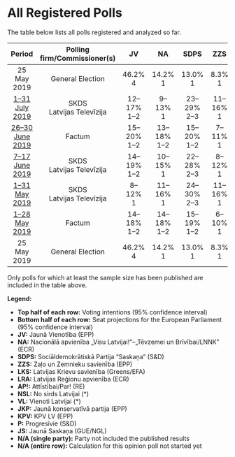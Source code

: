 # All Registered Polls

The table below lists all polls registered and analyzed so far.

| Period     | Polling firm/Commissioner(s) | JV | NA | SDPS | ZZS | LKS | LRA | AP! | NSL | VL | JKP | KPV | P | JS |
|:----------:|:----------------------------:|:--:|:--:|:--:|:--:|:--:|:--:|:--:|:--:|:--:|:--:|:--:|:--:|:--:|
| 25 May 2019 | General Election | 46.2% <br> 4 | 14.2% <br> 1 | 13.0% <br> 1 | 8.3% <br> 1 | 6.4% <br> 1 | 2.5% <br> 0 | 2.1% <br> 0 | 0.0% <br> 0 | 0.0% <br> 0 | 0.0% <br> 0 | 0.0% <br> 0 | 0.0% <br> 0 | 0.0% <br> 0 |
| [1–31 July 2019](2019-07-31-SKDS.html) | SKDS <br> Latvijas Televīzija | 12–17% <br> 1–2 | 9–13% <br> 1 | 23–29% <br> 2–3 | 11–16% <br> 1 | 3–6% <br> 0–1 | 5–8% <br> 0–1 | 8–12% <br> 1 | N/A <br> N/A | N/A <br> N/A | 7–11% <br> 1 | 2–4% <br> 0 | 3–5% <br> 0 | N/A <br> N/A |
| [26–30 June 2019](2019-06-30-Factum.html) | Factum | 15–20% <br> 1–2 | 13–18% <br> 1–2 | 15–20% <br> 1–2 | 7–11% <br> 1 | 3–5% <br> 0 | 5–8% <br> 0–1 | 10–14% <br> 1 | N/A <br> N/A | N/A <br> N/A | 8–12% <br> 1 | 3–5% <br> 0 | 5–8% <br> 0–1 | N/A <br> N/A |
| [7–17 June 2019](2019-06-17-SKDS.html) | SKDS <br> Latvijas Televīzija | 14–19% <br> 1–2 | 10–15% <br> 1 | 22–28% <br> 2–3 | 8–12% <br> 1 | 2–4% <br> 0 | 4–6% <br> 0–1 | 9–13% <br> 1 | N/A <br> N/A | N/A <br> N/A | 6–9% <br> 1 | 4–7% <br> 0–1 | 4–6% <br> 0–1 | N/A <br> N/A |
| [1–31 May 2019](2019-05-31-SKDS.html) | SKDS <br> Latvijas Televīzija | 8–12% <br> 1 | 11–16% <br> 1 | 24–30% <br> 2–3 | 11–16% <br> 1 | 1–4% <br> 0 | 5–8% <br> 0–1 | 7–11% <br> 1 | N/A <br> N/A | N/A <br> N/A | 10–15% <br> 1 | 3–5% <br> 0 | 2–4% <br> 0 | N/A <br> N/A |
| [1–28 May 2019](2019-05-28-Factum.html) | Factum | 14–18% <br> 1–2 | 14–18% <br> 1–2 | 15–19% <br> 1–2 | 6–10% <br> 1 | 3–5% <br> 0 | 3–5% <br> 0 | 8–12% <br> 1 | N/A <br> N/A | N/A <br> N/A | 8–12% <br> 1 | 3–5% <br> 0 | 6–9% <br> 1 | N/A <br> N/A |
| 25 May 2019 | General Election | 46.2% <br> 4 | 14.2% <br> 1 | 13.0% <br> 1 | 8.3% <br> 1 | 6.4% <br> 1 | 2.5% <br> 0 | 2.1% <br> 0 | 0.0% <br> 0 | 0.0% <br> 0 | 0.0% <br> 0 | 0.0% <br> 0 | 0.0% <br> 0 | 0.0% <br> 0 |

Only polls for which at least the sample size has been published are included in the table above.

**Legend:**
+ **Top half of each row:** Voting intentions (95% confidence interval)
+ **Bottom half of each row:** Seat projections for the European Parliament (95% confidence interval)
+ **JV:** Jaunā Vienotība (EPP)
+ **NA:** Nacionālā apvienība „Visu Latvijai!”–„Tēvzemei un Brīvībai/LNNK” (ECR)
+ **SDPS:** Sociāldemokrātiskā Partija “Saskaņa” (S&D)
+ **ZZS:** Zaļo un Zemnieku savienība (EPP)
+ **LKS:** Latvijas Krievu savienība (Greens/EFA)
+ **LRA:** Latvijas Reģionu apvienība (ECR)
+ **AP!:** Attīstībai/Par! (RE)
+ **NSL:** No sirds Latvijai (*)
+ **VL:** Vienoti Latvijai (*)
+ **JKP:** Jaunā konservatīvā partija (EPP)
+ **KPV:** KPV LV (EPP)
+ **P:** Progresīvie (S&D)
+ **JS:** Jaunā Saskaņa (GUE/NGL)
+ **N/A (single party):** Party not included the published results
+ **N/A (entire row):** Calculation for this opinion poll not started yet

